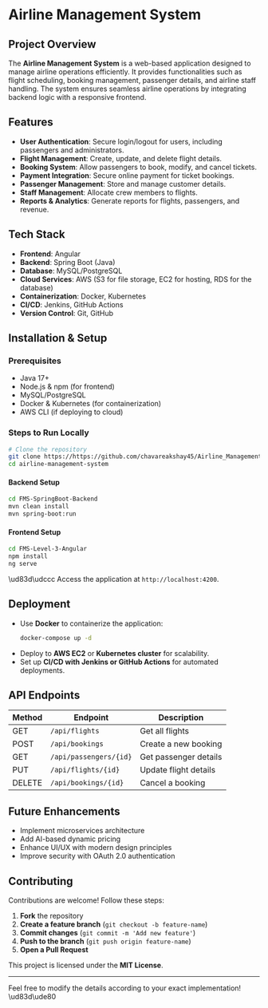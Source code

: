 # Airline Management System

## Project Overview

The **Airline Management System** is a web-based application designed to manage airline operations efficiently. It provides functionalities such as flight scheduling, booking management, passenger details, and airline staff handling. The system ensures seamless airline operations by integrating backend logic with a responsive frontend.

##  Features

- **User Authentication**: Secure login/logout for users, including passengers and administrators.
- **Flight Management**: Create, update, and delete flight details.
- **Booking System**: Allow passengers to book, modify, and cancel tickets.
- **Payment Integration**: Secure online payment for ticket bookings.
- **Passenger Management**: Store and manage customer details.
- **Staff Management**: Allocate crew members to flights.
- **Reports & Analytics**: Generate reports for flights, passengers, and revenue.

## Tech Stack

- **Frontend**: Angular
- **Backend**: Spring Boot (Java)
- **Database**: MySQL/PostgreSQL
- **Cloud Services**: AWS (S3 for file storage, EC2 for hosting, RDS for the database)
- **Containerization**: Docker, Kubernetes
- **CI/CD**: Jenkins, GitHub Actions
- **Version Control**: Git, GitHub

##  Installation & Setup

### Prerequisites

- Java 17+
- Node.js & npm (for frontend)
- MySQL/PostgreSQL
- Docker & Kubernetes (for containerization)
- AWS CLI (if deploying to cloud)

### Steps to Run Locally

```bash
# Clone the repository
git clone https://https://github.com/chavareakshay45/Airline_Management_System
cd airline-management-system
```

#### Backend Setup
```bash
cd FMS-SpringBoot-Backend
mvn clean install
mvn spring-boot:run
```

#### Frontend Setup
```bash
cd FMS-Level-3-Angular
npm install
ng serve
```

\ud83d\udccc Access the application at `http://localhost:4200`.

##  Deployment

- Use **Docker** to containerize the application:
  ```bash
  docker-compose up -d
  ```
- Deploy to **AWS EC2** or **Kubernetes cluster** for scalability.
- Set up **CI/CD with Jenkins or GitHub Actions** for automated deployments.

## API Endpoints

| Method | Endpoint               | Description           |
| ------ | ---------------------- | --------------------- |
| GET    | `/api/flights`         | Get all flights       |
| POST   | `/api/bookings`        | Create a new booking  |
| GET    | `/api/passengers/{id}` | Get passenger details |
| PUT    | `/api/flights/{id}`    | Update flight details |
| DELETE | `/api/bookings/{id}`   | Cancel a booking      |

## Future Enhancements

- Implement microservices architecture
- Add AI-based dynamic pricing
- Enhance UI/UX with modern design principles
- Improve security with OAuth 2.0 authentication

##  Contributing

Contributions are welcome! Follow these steps:

1. **Fork** the repository
2. **Create a feature branch** (`git checkout -b feature-name`)
3. **Commit changes** (`git commit -m 'Add new feature'`)
4. **Push to the branch** (`git push origin feature-name`)
5. **Open a Pull Request**


This project is licensed under the **MIT License**.

---

Feel free to modify the details according to your exact implementation! \ud83d\ude80

